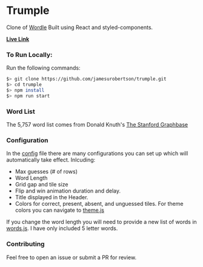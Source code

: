 # Trumple

Clone of [Wordle](https://www.nytimes.com/games/wordle/index.html)
Built using React and styled-components.

[**Live Link**](https://trumple.app/)

### To Run Locally:

Run the following commands:

```bash
$> git clone https://github.com/jamesurobertson/trumple.git
$> cd trumple
$> npm install
$> npm run start
```

### Word List

The 5,757 word list comes from Donald Knuth's [The Stanford Graphbase](https://www-cs-faculty.stanford.edu/~knuth/sgb.html)

### Configuration

In the [config](https://github.com/jamesurobertson/trumple/blob/master/src/config.js) file there are many configurations you can set up which will automatically take effect. Inlcuding:

- Max guesses (# of rows)
- Word Length
- Grid gap and tile size
- Flip and win animation duration and delay.
- Title displayed in the Header.
- Colors for correct, present, absent, and unguessed tiles. For theme colors you can navigate to [theme.js](https://github.com/jamesurobertson/trumple/blob/master/src/theme.js)

If you change the word length you will need to provide a new list of words in [words.js](https://github.com/jamesurobertson/trumple/blob/master/src/words.js). I have only included 5 letter words.

### Contributing

Feel free to open an issue or submit a PR for review.

